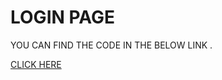 
# LOGIN PAGE 

YOU CAN FIND THE CODE IN THE BELOW LINK .

[CLICK HERE](https://github.com/PRAVEEN-APK21/VIRTUSA-ASSIGNMENTS.git)
